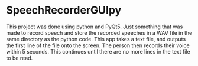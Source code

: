 # SpeechRecorderGUIpy
This project was done using python and PyQt5.
Just something that was made to record speech and store the recorded speeches in a WAV file in the same directory as the python code. This app takes a text file, and outputs the first line of the file onto the screen. The person then records their voice within 5 seconds. This continues until there are no more lines in the text file to be read.

